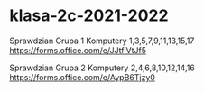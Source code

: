# klasa-2c-2021-2022

Sprawdzian Grupa 1 Komputery 1,3,5,7,9,11,13,15,17
https://forms.office.com/e/JJtfiVtJf5

Sprawdzian Grupa 2 Komputery 2,4,6,8,10,12,14,16
https://forms.office.com/e/AypB6Tjzy0

